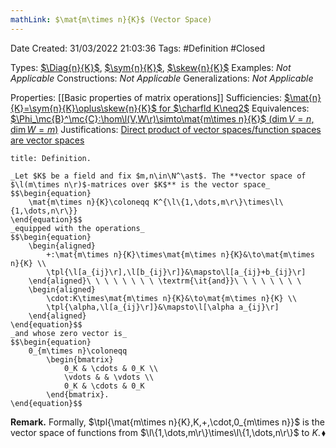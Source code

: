 ```yaml
---
mathLink: $\mat{m\times n}{K}$ (Vector Space)
---
```


<div class="topSpace"></div>

Date Created: 31/03/2022 21:03:36
Tags: #Definition #Closed

Types: [$\Diag{n}{K}$](Vector%20Space%20of%20Diagonal%20Matrices.md), [$\sym{n}{K}$](Vector%20Space%20of%20Symmetric%20Matrices.md), [$\skew{n}{K}$](Vector%20Space%20of%20Skew-symmetric%20Matrices.md)
Examples: _Not Applicable_
Constructions: _Not Applicable_
Generalizations: _Not Applicable_

Properties: [[Basic properties of matrix operations]]
Sufficiencies: [$\mat{n}{K}=\sym{n}{K}\oplus\skew{n}{K}$ for $\charfld K\neq2$](Symmetric%20and%20skew-symmetric%20decomposition%20of%20matrices.md)
Equivalences: [$\Phi_\mc{B}^\mc{C}:\hom\l(V,W\r)\simto\mat{m\times n}{K}$ ($\dim V=n$, $\dim W=m$)](Linear%20isomorphism%20between%20linear%20maps%20and%20matrices.md)
Justifications: [Direct product of vector spaces/function spaces are vector spaces](Direct%20product%20of%20vector%20spaces;%20function%20spaces%20are%20vector%20spaces.md)

``` ad-Definition
title: Definition.

_Let $K$ be a field and fix $m,n\in\N^\ast$. The **vector space of $\l(m\times n\r)$-matrices over $K$** is the vector space_
$$\begin{equation}
    \mat{m\times n}{K}\coloneqq K^{\l\{1,\dots,m\r\}\times\l\{1,\dots,n\r\}}
\end{equation}$$
_equipped with the operations_
$$\begin{equation}
    \begin{aligned}
        +:\mat{m\times n}{K}\times\mat{m\times n}{K}&\to\mat{m\times n}{K} \\
        \tpl{\l[a_{ij}\r],\l[b_{ij}\r]}&\mapsto\l[a_{ij}+b_{ij}\r]
    \end{aligned}\ \ \ \ \ \ \ \ \textrm{\it{and}}\ \ \ \ \ \ \ \ 
    \begin{aligned}
        \cdot:K\times\mat{m\times n}{K}&\to\mat{m\times n}{K} \\
        \tpl{\alpha,\l[a_{ij}\r]}&\mapsto\l[\alpha a_{ij}\r]
    \end{aligned}
\end{equation}$$
_and whose zero vector is_
$$\begin{equation}
    0_{m\times n}\coloneqq
        \begin{bmatrix}
            0_K & \cdots & 0_K \\
            \vdots & & \vdots \\
            0_K & \cdots & 0_K
        \end{bmatrix}.
\end{equation}$$

```

**Remark.** Formally, $\tpl{\mat{m\times n}{K},K,+,\cdot,0_{m\times n}}$ is the vector space of functions from $\l\{1,\dots,m\r\}\times\l\{1,\dots,n\r\}$ to $K$.<span style="float:right;">$\blacklozenge$</span>
